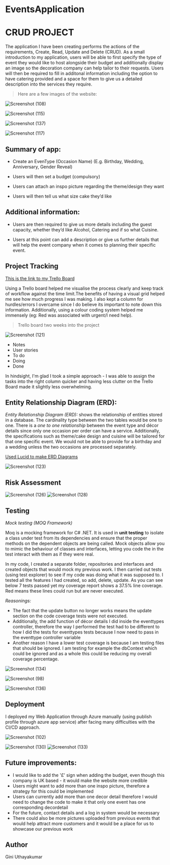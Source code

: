# **EventsApplication**
# CRUD PROJECT

The application I have been creating performs the actions of the requirements, Create, Read, Update and Delete (CRUD). As a small introduction to my application, users will be able to first specify the type of event they would like to host alongside their budget and additionally display an image so the decoration company can help tailor to their requests. Users will then be required to fill in additonal information including the option to have catering provided and a space for them to give us a detailed description into the services they require.

<!-- Blockquote -->
> Here are a few images of the website:

![Screenshot (108)](https://user-images.githubusercontent.com/82108067/117570831-e14d8f80-b0c3-11eb-8aa4-f1ed9167e109.png)

![Screenshot (115)](https://user-images.githubusercontent.com/82108067/117570801-caa73880-b0c3-11eb-996a-a91992196fc0.png)


![Screenshot (137)](https://user-images.githubusercontent.com/82108067/117615650-ebbe6680-b161-11eb-8459-a905e75058a8.png)


![Screenshot (117)](https://user-images.githubusercontent.com/82108067/117571148-19090700-b0c5-11eb-9a16-3e0663667aa7.png)

**Summary of app:**
---

<!-- UL -->
* Create an EvenType (Occasion Name) (E.g. Birthday, Wedding, Anniversary, Gender Reveal)

* Users will then set a budget (compulsory)

* Users can attach an inspo picture regarding the theme/design they want

* Users will then tell us what size cake they’d like

**Additional information:**
---

<!-- UL -->
* Users are then required to give us more details including the guest capacity, whether they’d like Alcohol, Catering and if so what Cuisine.

* Users at this point can add a description or give us further details that will help the event company when it comes to planning their specific event.

**Project Tracking**
---


[This is the link to my Trello Board](https://trello.com/b/ioxDkTOo/qaproject)

Using a Trello board helped me visualise the process clearly and keep track of workflow against the time limit.The benefits of having a visual grid helped me see how much progress I was making. I also kept a column for hurdles/errors I overcame since I do believe its important to note down this information. Additionally, using a colour coding system helped me immensely (eg: Red was associated with urgent/I need help).

<!-- Blockquote -->
> Trello board two weeks into the project

![Screenshot (121)](https://user-images.githubusercontent.com/82108067/117577185-a3ab2f80-b0e0-11eb-947f-f10e01d1cd72.png)

* Notes
* User stories
* To do
* Doing
* Done

In hindsight, I'm glad I took a simple approach - I was able to assign the tasks into the right column quicker and having less clutter on the Trello Board made it slightly less overwhelming. 

**Entity Relationship Diagram (ERD):**
---

*Entity Relationship Diagram (ERD):* shows the relationship of entities stored in a database. The cardinality type between the two tables would be one to one. There is a *one to one relationship* between the event type and décor details since only one occasion per order can have a service. Additionally, the specifications such as theme/cake design and cuisine will be tailored for that one specific event. We would not be able to provide for a birthday and a wedding unless the two occasions are processed separately. 

[Used Lucid to make ERD Diagrams](https://www.lucidchart.com/pages/)


![Screenshot (123)](https://user-images.githubusercontent.com/82108067/117583621-124bb580-b100-11eb-9bf3-0dcc5b6bfabc.png)

**Risk Assessment**
---

![Screenshot (126)](https://user-images.githubusercontent.com/82108067/117584241-b551fe80-b103-11eb-888d-70a4b6040efe.png)
![Screenshot (128)](https://user-images.githubusercontent.com/82108067/117584242-b6832b80-b103-11eb-9356-95d29a63d168.png)

**Testing**
---

*Mock testing (MOQ Framework)*
 
Moq is a mocking framework for C# .NET. It is used in **unit testing** to isolate a class under test from its dependencies and ensure that the proper methods on the dependent objects are being called. Mock objects allow you to mimic the behaviour of classes and interfaces, letting you code the in the test interact with them as if they were real.

In my code, I created a separate folder, repositories and interfaces and created objects that would mock my previous work. I then carried out tests (using test explorer) to see if my code was doing what it was supposed to. I tested all the features I had created, so add, delete, update. As you can see below 7 tests passed yet my coverage report shows a 37.5% line coverage. Red means these lines could run but are never executed.

*Reasonings:*
* The fact that the update button no longer works means the update section on the code coverage tests were not executed.
* Additionally, the add function of décor details I did inside the eventtypes controller, therefore the way I performed the test had to be different to how I did the tests for eventtypes tests because I now need to pass in the eventtype controller variable
* Another reason I have a lower test coverage is because I am testing files that should be ignored. I am testing for example the dbContext which could be ignored and as a whole this could be reducing my overall coverage percentage.



![Screenshot (134)](https://user-images.githubusercontent.com/82108067/117584411-b2a3d900-b104-11eb-836b-1b7190199b6d.png)

![Screenshot (98)](https://user-images.githubusercontent.com/82108067/117584529-6ad18180-b105-11eb-878e-39987f8a7eb2.png)

![Screenshot (136)](https://user-images.githubusercontent.com/82108067/117584485-3362d500-b105-11eb-8653-6ebf6328977a.png)

**Deployment**
---
I deployed my Web Application through Azure manually (using publish profile through azure app service) after facing many difficulties with the CI/CD approach.

![Screenshot (102)](https://user-images.githubusercontent.com/82108067/117584519-64430a00-b105-11eb-9443-883756ccfee4.png)

![Screenshot (130)](https://user-images.githubusercontent.com/82108067/117584408-afa8e880-b104-11eb-954e-1d597f941bf0.png)
![Screenshot (133)](https://user-images.githubusercontent.com/82108067/117584410-b172ac00-b104-11eb-89d1-e9c4ff935dba.png)


**Future improvements:**
---


* I would like to add the '£' sign when adding the budget, even though this company is UK based - it would make the website more credible
* Users might want to add more than one inspo picture, therefore a strategy for this could be implemented
* Users can currently add more than one decor detail therefore I would need to change the code to make it that only one event has one corresponding decordetail
* For the future, contact details and a log in system would be necessary
* There could also be more pictures uploaded from previous events that would help attract more customers and it would be a place for us to showcase our previous work


Author
---

Gini Uthayakumar
